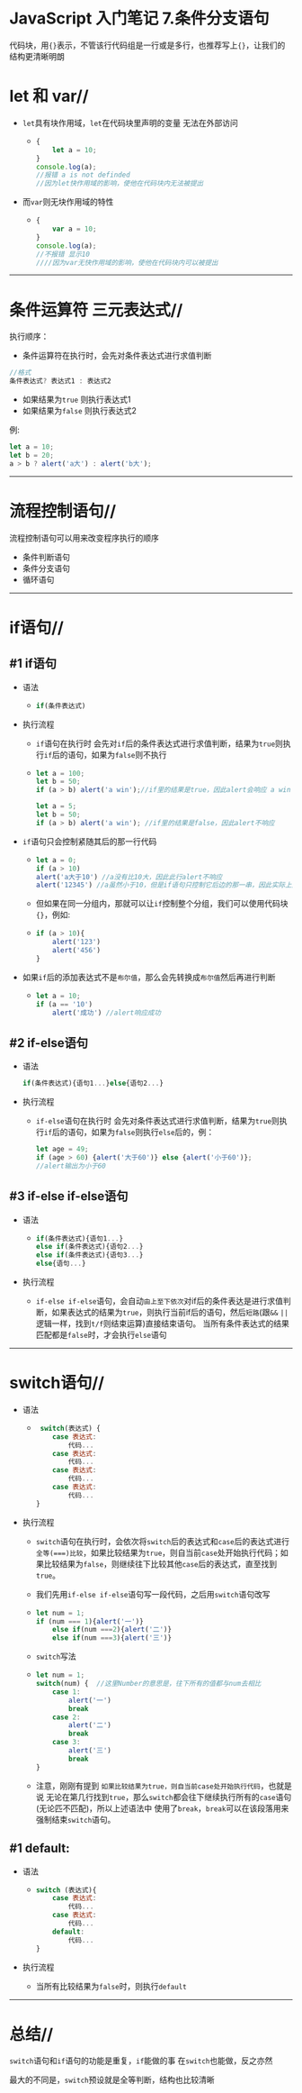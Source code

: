 # JavaScript 入门笔记 7.条件分支语句

代码块，用`{}`表示，不管该行代码组是一行或是多行，也推荐写上`{}`，让我们的结构更清晰明朗

# let 和 var//

- `let`具有块作用域，`let`在代码块里声明的变量 无法在外部访问

  - ```js
    {
        let a = 10;
    }
    console.log(a);
    //报错 a is not definded
    //因为let快作用域的影响，使他在代码块内无法被提出
    ```

- 而`var`则无块作用域的特性

  - ```js
    {
        var a = 10;
    }
    console.log(a);
    //不报错 显示10
    ////因为var无快作用域的影响，使他在代码块内可以被提出
    ```

***

# 条件运算符 三元表达式//

执行顺序：

- 条件运算符在执行时，会先对条件表达式进行求值判断

```js
//格式
条件表达式? 表达式1 : 表达式2
```

- 如果结果为`true` 则执行表达式1
- 如果结果为`false` 则执行表达式2

例:

```js
let a = 10;
let b = 20;
a > b ? alert('a大') : alert('b大');
```

***

# 流程控制语句//

流程控制语句可以用来改变程序执行的顺序

- 条件判断语句
- 条件分支语句
- 循环语句

***

# if语句//

## #1 if语句

- 语法

   - ```js
     if(条件表达式)
     ```

     

- 执行流程

  - `if`语句在执行时 会先对`if`后的条件表达式进行求值判断，结果为`true`则执行`if`后的语句，如果为`false`则不执行

  - ```js
    let a = 100;
    let b = 50;
    if (a > b) alert('a win');//if里的结果是true，因此alert会响应 a win
    
    let a = 5;
    let b = 50;
    if (a > b) alert('a win'); //if里的结果是false，因此alert不响应
    ```

- `if`语句只会控制紧随其后的那一行代码

  - ```js
    let a = 0;
    if (a > 10)
    alert('a大于10') //a没有比10大，因此此行alert不响应
    alert('12345') //a虽然小于10，但是if语句只控制它后边的那一串，因此实际上这行是独立的语句，所以alert会正常响应
    ```

  - 但如果在同一分组内，那就可以让`if`控制整个分组，我们可以使用代码块`{}`，例如:

  - ```js
    if (a > 10){
        alert('123')
        alert('456')
    }    
    ```

- 如果`if`后的添加表达式不是`布尔值`，那么会先转换成`布尔值`然后再进行判断

  - ```js
    let a = 10;
    if (a == '10')
        alert('成功') //alert响应成功
    ```



## #2 if-else语句

- 语法

  ```js
  if(条件表达式){语句1...}else{语句2...}
  ```

- 执行流程

  - `if-else`语句在执行时 会先对条件表达式进行求值判断，结果为`true`则执行`if`后的语句，如果为`false`则执行`else`后的，例：

    ```js
    let age = 49;
    if (age > 60) {alert('大于60')} else {alert('小于60')};
    //alert输出为小于60
    ```

    

## #3 if-else if-else语句

- 语法

  - ```js
    if(条件表达式){语句1...}
    else if(条件表达式){语句2...}
    else if(条件表达式){语句3...}
    else{语句...}
    ```

- 执行流程

  - `if-else if-else`语句，会自动`由上至下依次`对if后的条件表达是进行求值判断，如果表达式的结果为`true`，则执行当前if后的语句，然后`短路`(跟`&&` `||`逻辑一样，找到`t/f`则结束运算)直接结束语句。 当所有条件表达式的结果匹配都是`false`时，才会执行`else`语句

***

# switch语句//

- 语法

  - ```js
     switch(表达式) {
        case 表达式:
      		代码...
        case 表达式:
      		代码...
        case 表达式:
      		代码...
        case 表达式:
      		代码...
    }
    ```

- 执行流程

  - `switch`语句在执行时，会依次将`switch`后的表达式和`case`后的表达式进行`全等(===)比较`，如果比较结果为`true`，则自当前`case`处开始执行代码；如果比较结果为`false`，则继续往下比较其他`case`后的表达式，直至找到`true`。

  - 我们先用`if-else if-else`语句写一段代码，之后用`switch`语句改写

  - ```js
    let num = 1;
    if (num === 1){alert('一')}
    	else if(num ===2){alert('二')}
    	else if(num ===3){alert('三')}
    ```

  - `switch`写法

  - ```js
    let num = 1;
    switch(num) {  //这里Number的意思是，往下所有的值都与num去相比
        case 1:
            alert('一')
            break
        case 2:
            alert('二')
            break
        case 3:
            alert('三')
            break
    }
    ```

  - 注意，刚刚有提到 `如果比较结果为true，则自当前case处开始执行代码`，也就是说  无论在第几行找到`true`，那么`switch`都会往下继续执行所有的`case`语句(无论匹不匹配)，所以上述语法中 使用了`break`，`break`可以在该段落用来强制结束`switch`语句。

## #1 default:

- 语法

  - ```js
    switch (表达式){
        case 表达式:
            代码...
        case 表达式:
    		代码...
        default:
        	代码...
    }
    ```

- 执行流程

  - 当所有比较结果为`false`时，则执行`default`

***

# 总结//

`switch`语句和`if`语句的功能是重复，`if`能做的事 在`switch`也能做，反之亦然

最大的不同是，`switch`预设就是全等判断，结构也比较清晰
